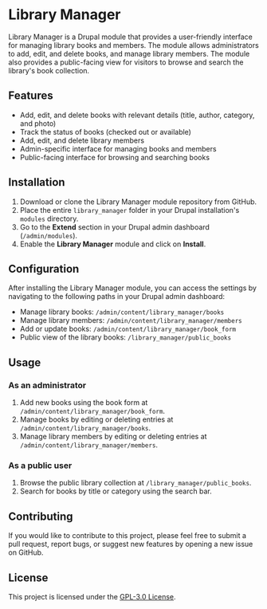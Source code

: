 
# Library Manager

Library Manager is a Drupal module that provides a user-friendly interface for managing library books and members. The module allows administrators to add, edit, and delete books, and manage library members. The module also provides a public-facing view for visitors to browse and search the library's book collection.

## Features

-   Add, edit, and delete books with relevant details (title, author, category, and photo)
-   Track the status of books (checked out or available)
-   Add, edit, and delete library members
-   Admin-specific interface for managing books and members
-   Public-facing interface for browsing and searching books

## Installation

1.  Download or clone the Library Manager module repository from GitHub.
2.  Place the entire `library_manager` folder in your Drupal installation's `modules` directory.
3.  Go to the **Extend** section in your Drupal admin dashboard (`/admin/modules`).
4.  Enable the **Library Manager** module and click on **Install**.

## Configuration

After installing the Library Manager module, you can access the settings by navigating to the following paths in your Drupal admin dashboard:

-   Manage library books: `/admin/content/library_manager/books`
-   Manage library members: `/admin/content/library_manager/members`
-   Add or update books: `/admin/content/library_manager/book_form`
-   Public view of the library books: `/library_manager/public_books`

## Usage

### As an administrator

1.  Add new books using the book form at `/admin/content/library_manager/book_form`.
2.  Manage books by editing or deleting entries at `/admin/content/library_manager/books`.
3.  Manage library members by editing or deleting entries at `/admin/content/library_manager/members`.

### As a public user

1.  Browse the public library collection at `/library_manager/public_books`.
2.  Search for books by title or category using the search bar.

## Contributing

If you would like to contribute to this project, please feel free to submit a pull request, report bugs, or suggest new features by opening a new issue on GitHub.

## License

This project is licensed under the [GPL-3.0 License](https://www.gnu.org/licenses/gpl-3.0.en.html).
